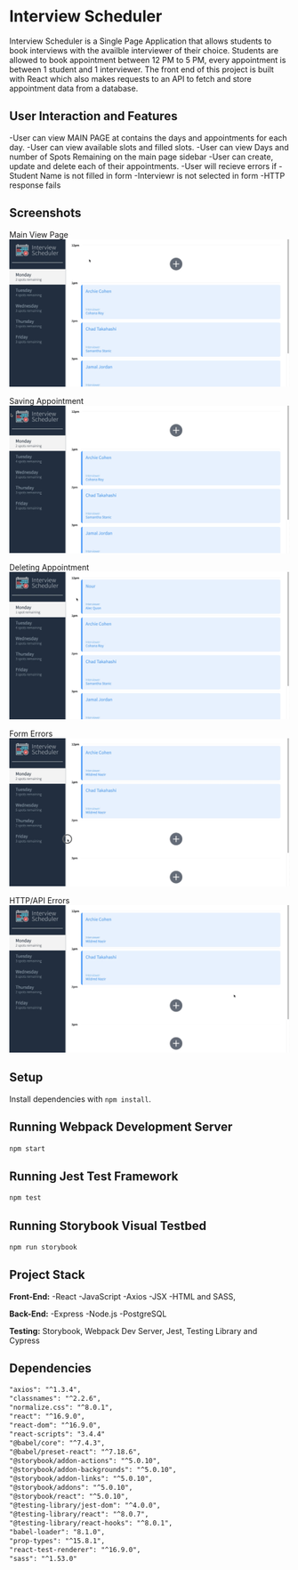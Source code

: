 # Interview Scheduler

Interview Scheduler is a Single Page Application that allows students to book interviews with the availble interviewer of their choice. Students are allowed to book appointment between 12 PM to 5 PM, every appointment is between 1 student and 1 interviewer.
The front end of this project is built with React which also makes requests to an API to fetch and store appointment data from a database.

## User Interaction and Features

-User can view MAIN PAGE at contains the days and appointments for each day.
-User can view available slots and filled slots.
-User can view Days and number of Spots Remaining on the main page sidebar
-User can create, update and delete each of their appointments.
-User will recieve errors if
-Student Name is not filled in form
-Interviewr is not selected in form
-HTTP response fails

## Screenshots


Main View Page
!['Main View Page'](https://github.com/Nourm9/scheduler/blob/master/docs/Scheduler%20-%20Main%20Page.gif)

Saving Appointment
!['Saving Appointment'](https://github.com/Nourm9/scheduler/blob/master/docs/Scheduler%20-%20Saving.gif)

Deleting Appointment
!['Deleting Appointment'](https://github.com/Nourm9/scheduler/blob/master/docs/Scheduler%20-%20Delete.gif)

Form Errors
!['Form Errors'](https://github.com/Nourm9/scheduler/blob/master/docs/Scheduler%20-%20Form%20Errors.gif)

HTTP/API Errors
!['HTTP/API Errors'](https://github.com/Nourm9/scheduler/blob/master/docs/Scheduler%20-%20API%20Error.gif)

## Setup

Install dependencies with `npm install`.

## Running Webpack Development Server

```sh
npm start
```

## Running Jest Test Framework

```sh
npm test
```

## Running Storybook Visual Testbed

```sh
npm run storybook
```

## Project Stack

**Front-End:** 
-React
-JavaScript
-Axios
-JSX
-HTML and SASS,

**Back-End:** 
-Express 
-Node.js
-PostgreSQL

**Testing:** Storybook, Webpack Dev Server, Jest, Testing Library and Cypress

## Dependencies

    "axios": "^1.3.4",
    "classnames": "^2.2.6",
    "normalize.css": "^8.0.1",
    "react": "^16.9.0",
    "react-dom": "^16.9.0",
    "react-scripts": "3.4.4"
    "@babel/core": "^7.4.3",
    "@babel/preset-react": "^7.18.6",
    "@storybook/addon-actions": "^5.0.10",
    "@storybook/addon-backgrounds": "^5.0.10",
    "@storybook/addon-links": "^5.0.10",
    "@storybook/addons": "^5.0.10",
    "@storybook/react": "^5.0.10",
    "@testing-library/jest-dom": "^4.0.0",
    "@testing-library/react": "^8.0.7",
    "@testing-library/react-hooks": "^8.0.1",
    "babel-loader": "8.1.0",
    "prop-types": "^15.8.1",
    "react-test-renderer": "^16.9.0",
    "sass": "^1.53.0"

